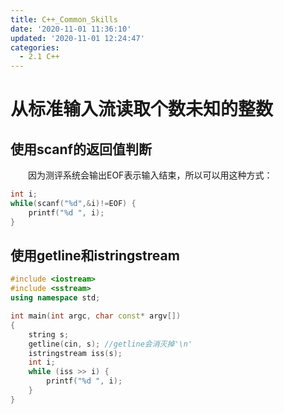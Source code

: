 ```yaml
---
title: C++_Common_Skills
date: '2020-11-01 11:36:10'
updated: '2020-11-01 12:24:47'
categories:
  - 2.1 C++
---
```

# 从标准输入流读取个数未知的整数

## 使用scanf的返回值判断

　　因为测评系统会输出EOF表示输入结束，所以可以用这种方式：

```cpp
int i; 
while(scanf("%d",&i)!=EOF) {
    printf("%d ", i);
}
```

## 使用getline和istringstream

```cpp
#include <iostream>
#include <sstream>
using namespace std;

int main(int argc, char const* argv[])
{
    string s;
    getline(cin, s); //getline会消灭掉'\n'
    istringstream iss(s);
    int i;
    while (iss >> i) {
        printf("%d ", i);
    }
}
```
